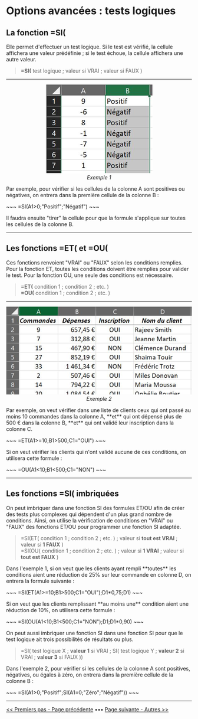 <h1> Options avancées : tests logiques </h1>

<h2> La fonction =SI( </h2>

<p>Elle permet d'effectuer un test logique. Si le test est vérifié, la cellule affichera une valeur prédéfinie ; si le test échoue, la cellule affichera une autre valeur.</p>

> **=SI(** test logique ; valeur si VRAI ; valeur si FAUX )

------

<center> <img src="images/fonction_si.JPG" alt="Exemple 1" /> </center>

<center> <i>Exemple 1</i> </center>

<p>Par exemple, pour vérifier si les cellules de la colonne A sont positives ou négatives, on entrera dans la première cellule de la colonne B : </p>
~~~
=SI(A1>0;"Positif";"Négatif")
~~~

<p>Il faudra ensuite "tirer" la cellule pour que la formule s'applique sur toutes les cellules de la colonne B.</p>

----------

<h2> Les fonctions =ET( et =OU( </h2>

<p>Ces fonctions renvoient "VRAI" ou "FAUX" selon les conditions remplies. Pour la fonction ET, toutes les conditions doivent être remplies pour valider le test. Pour la fonction OU, une seule des conditions est nécessaire.</p>

> **=ET(** condition 1 ; condition 2 ; etc. ) <br>
> **=OU(** condition 1 ; condition 2 ; etc. )

--------

<center> <img src="images/fonction_etou.JPG" alt="Exemple 2" /> </center>

<center> <i>Exemple 2</i> </center>

<p>Par exemple, on veut vérifier dans une liste de clients ceux qui ont passé au moins 10 commandes dans la colonne A, **et** qui ont dépensé plus de 500 € dans la colonne B, **et** qui ont validé leur inscription dans la colonne C. </p>
~~~
=ET(A1>=10;B1>500;C1="OUI")
~~~
<p>Si on veut vérifier les clients qui n'ont validé aucune de ces conditions, on utilisera cette formule : </p>
~~~
=OU(A1<10;B1<500;C1="NON")
~~~

----------

<h2> Les fonctions =SI( imbriquées </h2>

<p>On peut imbriquer dans une fonction SI des formules ET/OU afin de créer des tests plus complexes qui dépendent d'un plus grand nombre de conditions. Ainsi, on utilise la vérification de conditions en "VRAI" ou "FAUX" des fonctions ET/OU pour programmer une fonction SI adaptée.</p>

> =SI(ET( condition 1 ; condition 2 ; etc. ) ; valeur si **tout est VRAI** ; valeur si **1 FAUX** ) <br>
> =SI(OU( condition 1 ; condition 2 ; etc. ) ; valeur si **1 VRAI** ; valeur si **tout est FAUX** )

<p>Dans l'exemple 1, si on veut que les clients ayant rempli **toutes** les conditions aient une réduction de 25% sur leur commande en colonne D, on entrera la formule suivante : </p>
~~~
=SI(ET(A1>=10;B1>500;C1="OUI");D1*0,75;D1)
~~~
<p>Si on veut que les clients remplissant **au moins une** condition aient une réduction de 10%, on utilisera cette formule : </p>
~~~
=SI(OU(A1<10;B1<500;C1="NON");D1;D1*0,90)
~~~

<p>On peut aussi imbriquer une fonction SI dans une fonction SI pour que le test logique ait trois possibilités de résultats ou plus.</p>

> =SI( test logique X ; **valeur 1** si VRAI ; SI( test logique Y ; **valeur 2** si VRAI ; **valeur 3** si FAUX ))

<p>Dans l'exemple 2, pour vérifier si les cellules de la colonne A sont positives, négatives, ou égales à zéro, on entrera dans la première cellule de la colonne B : </p>
~~~
=SI(A1>0;"Positif";SI(A1=0;"Zéro";"Négatif"))
~~~

-------

[<< Premiers pas - Page précédente](premiers-pas.md) ••• [Page suivante - Autres >>](autres-fonctions.md)






